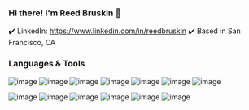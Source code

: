 ### Hi there! I'm Reed Bruskin 👋

:heavy_check_mark: LinkedIn: https://www.linkedin.com/in/reedbruskin
:heavy_check_mark: Based in San Francisco, CA

### Languages & Tools
![image](https://user-images.githubusercontent.com/53019507/114622867-62e80400-9c63-11eb-8bf4-0c7ad39fd45f.png) ![image](https://user-images.githubusercontent.com/53019507/114622945-7dba7880-9c63-11eb-9467-4128f08876b7.png) ![image](https://user-images.githubusercontent.com/53019507/114622969-8448f000-9c63-11eb-8d46-54e81776b8f1.png) ![image](https://user-images.githubusercontent.com/53019507/114622994-8b6ffe00-9c63-11eb-8a43-e41280d29ae7.png) ![image](https://user-images.githubusercontent.com/53019507/114623018-92970c00-9c63-11eb-8e09-62819f2df809.png) ![image](https://user-images.githubusercontent.com/53019507/114623042-988ced00-9c63-11eb-8731-2e6b370546d1.png) ![image](https://user-images.githubusercontent.com/53019507/114623062-9cb90a80-9c63-11eb-9135-fd9f27c20b5f.png)

![image](https://user-images.githubusercontent.com/53019507/114623082-a3e01880-9c63-11eb-9f83-416c389fe325.png) ![image](https://user-images.githubusercontent.com/53019507/114623104-a8a4cc80-9c63-11eb-9576-be5a899cdf82.png) ![image](https://user-images.githubusercontent.com/53019507/114623129-afcbda80-9c63-11eb-91ea-f0a1ae4c977c.png) ![image](https://user-images.githubusercontent.com/53019507/114623143-b5292500-9c63-11eb-9425-664da7f1e53b.png) ![image](https://user-images.githubusercontent.com/53019507/114623167-bc503300-9c63-11eb-927a-1503391bddb2.png) ![image](https://user-images.githubusercontent.com/53019507/114623173-bfe3ba00-9c63-11eb-98ff-c0addf164352.png)








<!--
**reedbruskin/reedbruskin** is a ✨ _special_ ✨ repository because its `README.md` (this file) appears on your GitHub profile.

Here are some ideas to get you started:

- 🔭 I’m currently working on ...
- 🌱 I’m currently learning ...
- 👯 I’m looking to collaborate on ...
- 🤔 I’m looking for help with ...
- 💬 Ask me about ...
- 📫 How to reach me: ...
- 😄 Pronouns: ...
- ⚡ Fun fact: ...
-->
